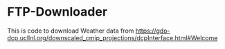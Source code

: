 # FTP-Downloader
This is code to download Weather data from https://gdo-dcp.ucllnl.org/downscaled_cmip_projections/dcpInterface.html#Welcome
